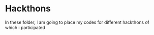 # Hackthons
In these folder, I am going to place my codes for different hackthons of which i participated 
